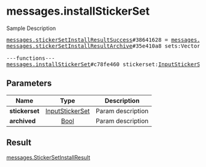 # messages.installStickerSet

Sample Description

<pre>
<a href="../constructor/messages.stickerSetInstallResultSuccess.md">messages.stickerSetInstallResultSuccess</a>#38641628 = <a href="../type/messages.StickerSetInstallResult.md">messages.StickerSetInstallResult</a>;
<a href="../constructor/messages.stickerSetInstallResultArchive.md">messages.stickerSetInstallResultArchive</a>#35e410a8 sets:Vector&lt;<a href="../type/StickerSetCovered.md">StickerSetCovered</a>&gt; = <a href="../type/messages.StickerSetInstallResult.md">messages.StickerSetInstallResult</a>;

---functions---
<a href="../method/messages.installStickerSet.md">messages.installStickerSet</a>#c78fe460 stickerset:<a href="../type/InputStickerSet.md">InputStickerSet</a> archived:<a href="../type/Bool.md">Bool</a> = <a href="../type/messages.StickerSetInstallResult.md">messages.StickerSetInstallResult</a>;</pre>
## Parameters

| Name | Type | Description |
|------|:----:|-------------|
| **stickerset** | <a href="../type/InputStickerSet.md">InputStickerSet</a> | Param description |
| **archived** | <a href="../type/Bool.md">Bool</a> | Param description |

## Result

<a href="../type/messages.StickerSetInstallResult.md">messages.StickerSetInstallResult</a>

